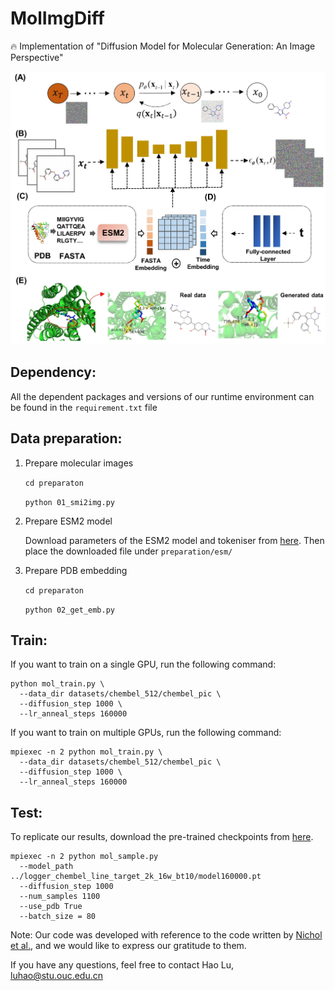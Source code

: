 # MolImgDiff

:fire: Implementation of "Diffusion Model for Molecular Generation: An Image Perspective"

![](main.jpeg?v=1&type=image)

## Dependency:

All the dependent packages and versions of our runtime environment can be found in the `requirement.txt` file

## Data preparation:

1.  Prepare molecular images

    `cd preparaton`

    `python 01_smi2img.py`

2.  Prepare ESM2 model

    Download parameters of the ESM2 model and tokeniser from [here](https://github.com/facebookresearch/esm 'here'). Then place the downloaded file under `preparation/esm/`

3.  Prepare PDB embedding

    `cd preparaton`

    `python 02_get_emb.py`

## Train:

If you want to train on a single GPU, run the following command:

    python mol_train.py \
      --data_dir datasets/chembel_512/chembel_pic \
      --diffusion_step 1000 \
      --lr_anneal_steps 160000

If you want to train on multiple GPUs, run the following command:

    mpiexec -n 2 python mol_train.py \
      --data_dir datasets/chembel_512/chembel_pic \
      --diffusion_step 1000 \
      --lr_anneal_steps 160000

## Test:

To replicate our results, download the pre-trained checkpoints from [here](https://drive.google.com/file/d/1FM-QtH2Bqy2VKT9eLgbgPvzsjWOWdmmR/view?usp=sharing).&#x20;

    mpiexec -n 2 python mol_sample.py
      --model_path ../logger_chembel_line_target_2k_16w_bt10/model160000.pt
      --diffusion_step 1000
      --num_samples 1100
      --use_pdb True
      --batch_size = 80

Note: Our code was developed with reference to the code written by [Nichol et al.](https://proceedings.mlr.press/v139/nichol21a.html), and we would like to express our gratitude to them.&#x20;

If you have any questions, feel free to contact Hao Lu, <luhao@stu.ouc.edu.cn>
